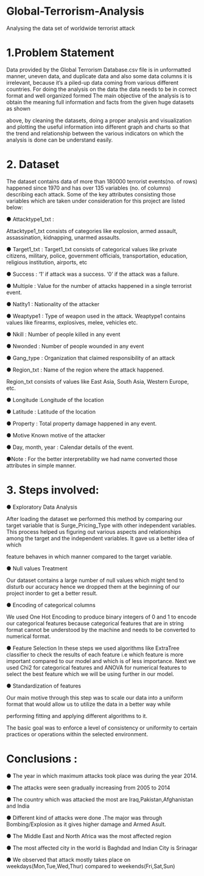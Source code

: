 # Global-Terrorism-Analysis
Analysing the data set of worldwide terrorist attack

# 1.Problem Statement
Data provided by the Global Terrorism
Database.csv file is in unformatted manner,
uneven data, and duplicate data and also
some data columns it is irrelevant, because
it’s a piled-up data coming from various
different countries. For doing the analysis on
the data the data needs to be in correct
format and well organized formed
The main objective of the analysis is to
obtain the meaning full information and
facts from the given huge datasets as shown

above, by cleaning the datasets, doing a
proper analysis and visualization and
plotting the useful information into different
graph and charts so that the trend and
relationship between the various indicators
on which the analysis is done can be
understand easily.

# 2. Dataset
The dataset contains data of more than
180000 terrorist events(no. of rows)
happened since 1970 and has over 135
variables (no. of columns) describing each
attack. Some of the key attributes consisting
those variables which are taken under
consideration for this project are listed
below:

● Attacktype1_txt :

Attacktype1_txt consists of categories like explosion,
armed assault, assassination,
kidnapping, unarmed assaults.

● Target1_txt : Target1_txt consists of
categorical values like private
citizens, military, police, government
officials, transportation, education,
religious institution, airports, etc

● Success : ‘1’ if attack was a success.
‘0’ if the attack was a failure.

● Multiple : Value for the number of
attacks happened in a single terrorist
event.

● Natlty1 : Nationality of the attacker

● Weaptype1 : Type of weapon used in
the attack. Weaptype1 contains
values like firearms, explosives,
melee, vehicles etc.

● Nkill : Number of people killed in
any event

● Nwonded : Number of people
wounded in any event

● Gang_type : Organization that
claimed responsibility of an attack

● Region_txt : Name of the region
where the attack happened.

Region_txt consists of values like
East Asia, South Asia, Western
Europe, etc.

● Longitude :Longitude of the location

● Latitude : Latitude of the location

● Property : Total property damage
happened in any event.

● Motive Known motive of the
attacker

● Day, month, year : Calendar details
of the event.

●Note : For the better interpretability we had
name converted those attributes in simple
manner.


# 3. Steps involved:

● Exploratory Data Analysis

After loading the dataset we
performed this method by comparing
our target variable that is
Surge_Pricing_Type with other
independent variables. This process
helped us figuring out various
aspects and relationships among the
target and the independent variables.
It gave us a better idea of which

feature behaves in which manner
compared to the target variable.

● Null values Treatment

Our dataset contains a large number
of null values which might tend to
disturb our accuracy hence we
dropped them at the beginning of our
project inorder to get a better result.

● Encoding of categorical
columns

We used One Hot Encoding to
produce binary integers of 0 and 1 to
encode our categorical features
because categorical features that are
in string format cannot be
understood by the machine and
needs to be converted to numerical
format.

● Feature Selection
In these steps we used algorithms
like ExtraTree classifier to check the
results of each feature i.e which
feature is more important compared
to our model and which is of less
importance.
Next we used Chi2 for categorical
features and ANOVA for numerical
features to select the best feature
which we will be using further in our
model.

● Standardization of features

Our main motive through this step
was to scale our data into a uniform
format that would allow us to utilize
the data in a better way while

performing fitting and applying
different algorithms to it.

The basic goal was to enforce a level
of consistency or uniformity to
certain practices or operations within
the selected environment.

# Conclusions :
● The year in which maximum attacks
took place was during the year 2014.

● The attacks were seen gradually
increasing from 2005 to 2014

● The country which was attacked the
most are Iraq,Pakistan,Afghanistan
and India

● Different kind of attacks were done
.The major was through
Bombing/Explosion as it gives
higher damage and Armed Asult.

● The Middle East and North Africa
was the most affected region

● The most affected city in the world is
Baghdad and Indian City is Srinagar

● We observed that attack mostly takes
place on
weekdays(Mon,Tue,Wed,Thur)
compared to weekends(Fri,Sat,Sun)
